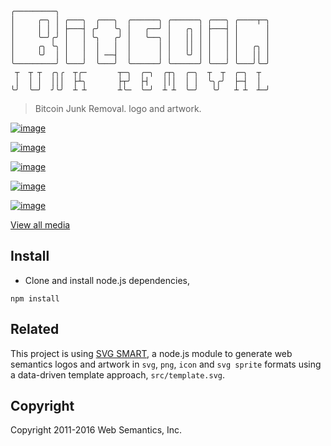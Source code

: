 ```
╭─────────╮
│     ╭─╮ │ ╭───╮  ╭───╮  ╭──────╮ ╭──────╮ ╭───╮ ╭────┬─╮
│     │ │ │ ├───┤ ╭╯   ╰╮ │   ╭──╯ │   ╭╮ │ ├───┤ │      │
│     ╰─╯╭╯ │   │ ╰╮   ╭╯ │   ╰──╮ │   ││ │ │   │ │      │
│     ╭╮ ╰╮ │   │  │   │  │      │ │   ││ │ │   │ │   ╭╮ │
│     ╰╯  │ │   │  │ ──┤  │      │ │   ╰╯ │ │   │ │   ││ │
╰─────────╯ ╰───╯  ╰───╯  ╰──────╯ ╰──────╯ ╰───╯ ╰───╯╰─╯
 ┬  ┬ ┬  ╭╮╭  ┬╭─       ┬─╮  ╭─╮  ╭┬╮  ╭─╮  ┬  ┬  ╭─╮  ┬  
 │  │ │  │││  ├┴╮       ├┬╯  ├┤   │││  │ │  ╰╮╭╯  ├─┤  │  
╰╯  ╰─╯  ╯╰╯  ┴ ┴       ┴╰─  ╰─╯  ┴ ┴  ╰─╯   ╰╯   ┴ ┴  ┴─╯
```
> Bitcoin Junk Removal. logo and artwork.


[![image](https://websemantics.github.io/bitcoin-junk-removal/dist/assets/svg/blue-gradient.svg)](http://websemantics.io)

[![image](https://websemantics.github.io/bitcoin-junk-removal/dist/assets/svg/green-gradient.svg)](http://websemantics.io)

[![image](https://websemantics.github.io/bitcoin-junk-removal/dist/assets/svg/grey-gradient.svg)](http://websemantics.io)

[![image](https://websemantics.github.io/bitcoin-junk-removal/dist/assets/svg/grey-outline-grey-solid.svg)](http://websemantics.io)

[![image](https://websemantics.github.io/bitcoin-junk-removal/dist/assets/svg/grey-solid.svg)](http://websemantics.io)

[View all media](https://websemantics.github.io/bitcoin-junk-removal/dist/index.html/)

## Install

- Clone and install node.js dependencies,

```
npm install
```

## Related

This project is using [SVG SMART](https://github.com/websemantics/svg-smart), a node.js module to generate web semantics logos and artwork in `svg`, `png`, `icon` and `svg sprite` formats using a data-driven template approach, `src/template.svg`.

## Copyright

Copyright 2011-2016 Web Semantics, Inc.
